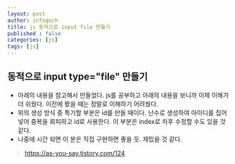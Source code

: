 ```yaml
---
layout: post
author: infoqoch
title: js 동적으로 input file 만들기
published : false
categories: [js]
tags: [js]
---
```


## 동적으로 input type="file" 만들기
- 아래의 내용을 참고해서 만들었다. js를 공부하고 아래의 내용을 보니까 이제 이해가 더 쉬웠다. 이전에 봤을 때는 정말로 이해하기 어려웠다. 
- 위의 생성 방식 중 특기할 부분은 id를 만들 때이다. 난수로 생성하여 아이디를 집어넣어 중복을 회피하고 id로 사용한다. 이 부분은 index로 차후 수정할 수도 있을 것 같다. 
- 나중에 시간 되면 이 분은 직접 구현하면 좋을 듯. 재밌을 것 같다. 

> https://as-you-say.tistory.com/124


